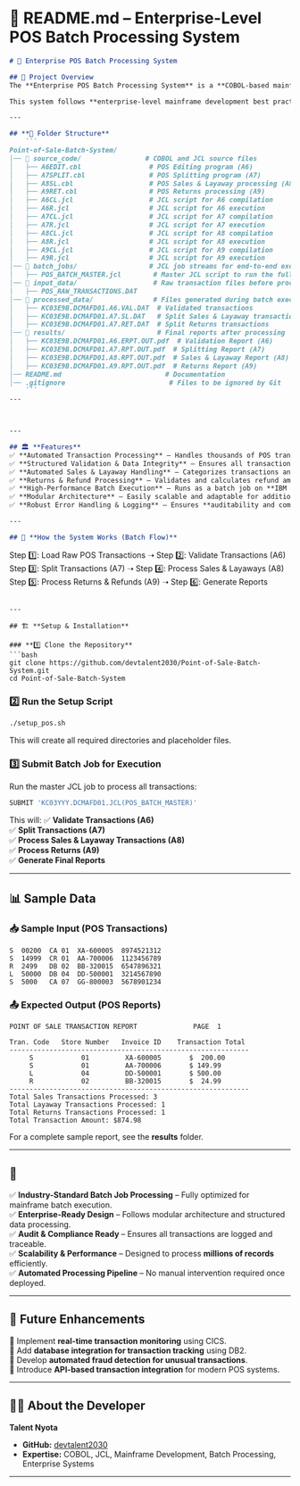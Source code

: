 # 📜 **README.md – Enterprise-Level POS Batch Processing System**
```markdown
# 🏢 Enterprise POS Batch Processing System

## 📌 Project Overview
The **Enterprise POS Batch Processing System** is a **COBOL-based mainframe solution** designed to handle **high-volume retail transactions** for a **Point of Sale (POS) system**. It is optimized for **batch processing**, ensuring accurate transaction validation, structured transaction splitting, financial tracking, and reporting.

This system follows **enterprise-level mainframe development best practices**, leveraging **COBOL, JCL, and batch job execution** to deliver a high-performance, scalable solution.

---

## **📂 Folder Structure**
    ```
Point-of-Sale-Batch-System/
│── 📂 source_code/                # COBOL and JCL source files
│   ├── A6EDIT.cbl                 # POS Editing program (A6)
│   ├── A7SPLIT.cbl                # POS Splitting program (A7)
│   ├── A8SL.cbl                   # POS Sales & Layaway processing (A8)
│   ├── A9RET.cbl                  # POS Returns processing (A9)
│   ├── A6CL.jcl                   # JCL script for A6 compilation
│   ├── A6R.jcl                    # JCL script for A6 execution
│   ├── A7CL.jcl                   # JCL script for A7 compilation
│   ├── A7R.jcl                    # JCL script for A7 execution
│   ├── A8CL.jcl                   # JCL script for A8 compilation
│   ├── A8R.jcl                    # JCL script for A8 execution
│   ├── A9CL.jcl                   # JCL script for A9 compilation
│   ├── A9R.jcl                    # JCL script for A9 execution
│── 📂 batch_jobs/                  # JCL job streams for end-to-end execution
│   ├── POS_BATCH_MASTER.jcl        # Master JCL script to run the full batch
│── 📂 input_data/                   # Raw transaction files before processing
│   ├── POS_RAW_TRANSACTIONS.DAT
│── 📂 processed_data/               # Files generated during batch execution
│   ├── KC03E9B.DCMAFD01.A6.VAL.DAT  # Validated transactions
│   ├── KC03E9B.DCMAFD01.A7.SL.DAT   # Split Sales & Layaway transactions
│   ├── KC03E9B.DCMAFD01.A7.RET.DAT  # Split Returns transactions
│── 📂 results/                       # Final reports after processing
│   ├── KC03E9B.DCMAFD01.A6.ERPT.OUT.pdf  # Validation Report (A6)
│   ├── KC03E9B.DCMAFD01.A7.RPT.OUT.pdf  # Splitting Report (A7)
│   ├── KC03E9B.DCMAFD01.A8.RPT.OUT.pdf  # Sales & Layaway Report (A8)
│   ├── KC03E9B.DCMAFD01.A9.RPT.OUT.pdf  # Returns Report (A9)
│── README.md                          # Documentation
│── .gitignore                          # Files to be ignored by Git
    ```
---



---

## 🏛️ **Features**
✅ **Automated Transaction Processing** – Handles thousands of POS transactions efficiently.  
✅ **Structured Validation & Data Integrity** – Ensures all transactions meet business rules.  
✅ **Automated Sales & Layaway Handling** – Categorizes transactions and prepares sales reports.  
✅ **Returns & Refund Processing** – Validates and calculates refund amounts.  
✅ **High-Performance Batch Execution** – Runs as a batch job on **IBM z/OS mainframes**.  
✅ **Modular Architecture** – Easily scalable and adaptable for additional features.  
✅ **Robust Error Handling & Logging** – Ensures **auditability and compliance**.  

---

## 🔁 **How the System Works (Batch Flow)**
```
Step 1️⃣: Load Raw POS Transactions  ➝  Step 2️⃣: Validate Transactions (A6)  
Step 3️⃣: Split Transactions (A7)  ➝  Step 4️⃣: Process Sales & Layaways (A8)  
Step 5️⃣: Process Returns & Refunds (A9)  ➝  Step 6️⃣: Generate Reports
```

---

## 🏗️ **Setup & Installation**

### **1️⃣ Clone the Repository**
```bash
git clone https://github.com/devtalent2030/Point-of-Sale-Batch-System.git
cd Point-of-Sale-Batch-System
```

### **2️⃣ Run the Setup Script**
```bash
./setup_pos.sh
```
This will create all required directories and placeholder files.

### **3️⃣ Submit Batch Job for Execution**
Run the master JCL job to process all transactions:
```bash
SUBMIT 'KC03YYY.DCMAFD01.JCL(POS_BATCH_MASTER)'
```
This will:
✅ **Validate Transactions (A6)**  
✅ **Split Transactions (A7)**  
✅ **Process Sales & Layaway Transactions (A8)**  
✅ **Process Returns (A9)**  
✅ **Generate Final Reports**  

---

## 📊 **Sample Data**
### **📥 Sample Input (POS Transactions)**
```
S  00200  CA 01  XA-600005  8974521312
S  14999  CR 01  AA-700006  1123456789
R  2499   DB 02  BB-320015  6547896321
L  50000  DB 04  DD-500001  3214567890
S  5000   CA 07  GG-800003  5678901234
```

### **📤 Expected Output (POS Reports)**
```
POINT OF SALE TRANSACTION REPORT              PAGE  1

Tran. Code   Store Number   Invoice ID    Transaction Total
------------------------------------------------------------
     S            01         XA-600005       $  200.00
     S            01         AA-700006       $ 149.99
     L            04         DD-500001       $ 500.00
     R            02         BB-320015       $  24.99
------------------------------------------------------------
Total Sales Transactions Processed: 3
Total Layaway Transactions Processed: 1
Total Returns Transactions Processed: 1
Total Transaction Amount: $874.98
```

For a complete sample report, see the **results** folder.

---

## 🎯 
✅ **Industry-Standard Batch Job Processing** – Fully optimized for mainframe batch execution.  
✅ **Enterprise-Ready Design** – Follows modular architecture and structured data processing.  
✅ **Audit & Compliance Ready** – Ensures all transactions are logged and traceable.  
✅ **Scalability & Performance** – Designed to process **millions of records** efficiently.  
✅ **Automated Processing Pipeline** – No manual intervention required once deployed.  

---

## 🚀 **Future Enhancements**
🔹 Implement **real-time transaction monitoring** using CICS.  
🔹 Add **database integration for transaction tracking** using DB2.  
🔹 Develop **automated fraud detection for unusual transactions**.  
🔹 Introduce **API-based transaction integration** for modern POS systems.  

---

## 👨‍💻 **About the Developer**
**Talent Nyota**  
- **GitHub:** [devtalent2030](https://github.com/devtalent2030)  
- **Expertise:** COBOL, JCL, Mainframe Development, Batch Processing, Enterprise Systems  

---

```
